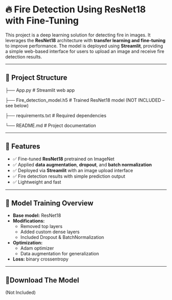 # 🔥 Fire Detection Using ResNet18 with Fine-Tuning 

This project is a deep learning solution for detecting fire in images. It leverages the **ResNet18** architecture with **transfer learning and fine-tuning** to improve performance. The model is deployed using **Streamlit**, providing a simple web-based interface for users to upload an image and receive fire detection results.

---

## 📁 Project Structure

├── App.py # Streamlit web app

├── Fire_detection_model.h5 # Trained ResNet18 model (NOT INCLUDED – see below)

├── requirements.txt # Required dependencies

└── README.md # Project documentation

---

## 📌 Features

- ✅ Fine-tuned **ResNet18** pretrained on ImageNet  
- ✅ Applied **data augmentation**, **dropout**, and **batch normalization**  
- ✅ Deployed via **Streamlit** with an image upload interface  
- ✅ Fire detection results with simple prediction output  
- ✅ Lightweight and fast

---

## 🧠 Model Training Overview

- **Base model:** ResNet18  
- **Modifications:**
  - Removed top layers  
  - Added custom dense layers  
  - Included Dropout & BatchNormalization  
- **Optimization:**
  - Adam optimizer  
  - Data augmentation for generalization  
- **Loss:** binary crossentropy 

---

## 🔗Download The Model 
 (Not Included)


